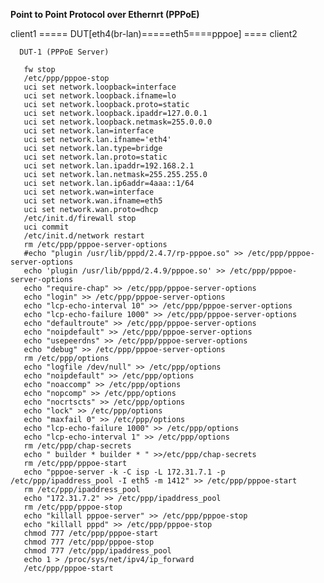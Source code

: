 **Point to Point Protocol over Ethernrt (PPPoE)**


client1 ===== DUT[eth4(br-lan)=====eth5====pppoe] ====  client2

      DUT-1 (PPPoE Server)
      
       fw stop
       /etc/ppp/pppoe-stop
       uci set network.loopback=interface
       uci set network.loopback.ifname=lo
       uci set network.loopback.proto=static
       uci set network.loopback.ipaddr=127.0.0.1
       uci set network.loopback.netmask=255.0.0.0
       uci set network.lan=interface
       uci set network.lan.ifname='eth4'
       uci set network.lan.type=bridge
       uci set network.lan.proto=static
       uci set network.lan.ipaddr=192.168.2.1
       uci set network.lan.netmask=255.255.255.0
       uci set network.lan.ip6addr=4aaa::1/64
       uci set network.wan=interface
       uci set network.wan.ifname=eth5
       uci set network.wan.proto=dhcp
       /etc/init.d/firewall stop
       uci commit
       /etc/init.d/network restart
       rm /etc/ppp/pppoe-server-options
       #echo "plugin /usr/lib/pppd/2.4.7/rp-pppoe.so" >> /etc/ppp/pppoe-server-options
       echo 'plugin /usr/lib/pppd/2.4.9/pppoe.so' >> /etc/ppp/pppoe-server-options
       echo "require-chap" >> /etc/ppp/pppoe-server-options
       echo "login" >> /etc/ppp/pppoe-server-options
       echo "lcp-echo-interval 10" >> /etc/ppp/pppoe-server-options
       echo "lcp-echo-failure 1000" >> /etc/ppp/pppoe-server-options
       echo "defaultroute" >> /etc/ppp/pppoe-server-options
       echo "noipdefault" >> /etc/ppp/pppoe-server-options
       echo "usepeerdns" >> /etc/ppp/pppoe-server-options
       echo "debug" >> /etc/ppp/pppoe-server-options
       rm /etc/ppp/options
       echo "logfile /dev/null" >> /etc/ppp/options
       echo "noipdefault" >> /etc/ppp/options
       echo "noaccomp" >> /etc/ppp/options
       echo "nopcomp" >> /etc/ppp/options
       echo "nocrtscts" >> /etc/ppp/options
       echo "lock" >> /etc/ppp/options
       echo "maxfail 0" >> /etc/ppp/options
       echo "lcp-echo-failure 1000" >> /etc/ppp/options
       echo "lcp-echo-interval 1" >> /etc/ppp/options
       rm /etc/ppp/chap-secrets
       echo " builder * builder * " >>/etc/ppp/chap-secrets
       rm /etc/ppp/pppoe-start
       echo "pppoe-server -k -C isp -L 172.31.7.1 -p /etc/ppp/ipaddress_pool -I eth5 -m 1412" >> /etc/ppp/pppoe-start
       rm /etc/ppp/ipaddress_pool
       echo "172.31.7.2" >> /etc/ppp/ipaddress_pool
       rm /etc/ppp/pppoe-stop
       echo "killall pppoe-server" >> /etc/ppp/pppoe-stop
       echo "killall pppd" >> /etc/ppp/pppoe-stop         
       chmod 777 /etc/ppp/pppoe-start
       chmod 777 /etc/ppp/pppoe-stop
       chmod 777 /etc/ppp/ipaddress_pool
       echo 1 > /proc/sys/net/ipv4/ip_forward
       /etc/ppp/pppoe-start
